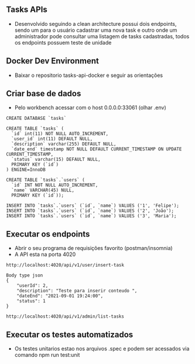 ## Tasks APIs

- Desenvolvido seguindo a clean architecture possui dois endpoints, sendo um para o usuário cadastrar uma nova task e outro onde um administrador pode consultar uma listagem de tasks cadastradas, todos os endpoints possuem teste de unidade

## Docker Dev Environment

- Baixar o repositorio tasks-api-docker e seguir as orientações

## Criar base de dados

- Pelo workbench acessar com o host 0.0.0.0:33061 (olhar .env)

```
CREATE DATABASE `tasks`

CREATE TABLE `tasks` (
  `id` int(11) NOT NULL AUTO_INCREMENT,
  `user_id` int(11) DEFAULT NULL,
  `description` varchar(255) DEFAULT NULL,
  `date_end` timestamp NOT NULL DEFAULT CURRENT_TIMESTAMP ON UPDATE CURRENT_TIMESTAMP,
  `status` varchar(15) DEFAULT NULL,
  PRIMARY KEY (`id`)
) ENGINE=InnoDB

CREATE TABLE `tasks`.`users` (
  `id` INT NOT NULL AUTO_INCREMENT,
  `name` VARCHAR(45) NULL,
  PRIMARY KEY (`id`));

INSERT INTO `tasks`.`users` (`id`, `name`) VALUES ('1', 'Felipe');
INSERT INTO `tasks`.`users` (`id`, `name`) VALUES ('2', 'João');
INSERT INTO `tasks`.`users` (`id`, `name`) VALUES ('3', 'Maria');
```

## Executar os endpoints

- Abrir o seu programa de requisições favorito (postman/insomnia)
- A API esta na porta 4020

```
http://localhost:4020/api/v1/user/insert-task

Body type json
{
	"userId": 2,
	"description": "Teste para inserir conteudo ",
	"dateEnd": "2021-09-01 19:24:00",
	"status": 1
}

http://localhost:4020/api/v1/admin/list-tasks
```
## Executar os testes automatizados

- Os testes unitarios estao nos arquivos .spec e podem ser acessados via comando npm run test:unit